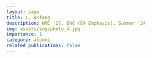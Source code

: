 ```yaml
---
layout: page
title: L. Anfang
description: HMC '27, ENG (EA Emphasis). Summer '24
img: assets/img/photo_4.jpg
importance: 1
category: alumni
related_publications: false
---
```

